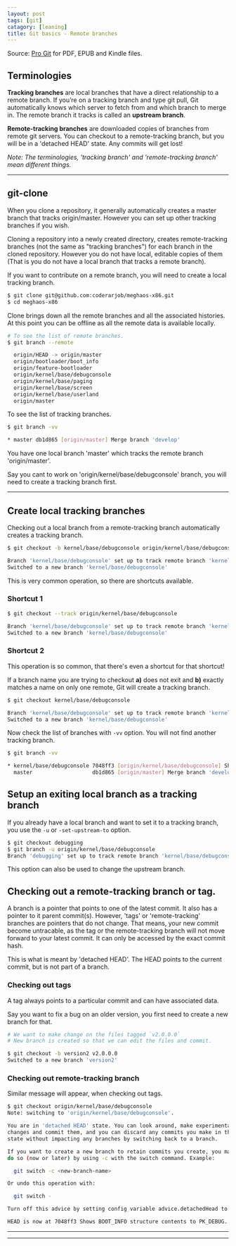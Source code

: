 ```yaml
---
layout: post
tags: [git]
catagory: [leaning]
title: Git basics - Remote branches
---
```


Source: [Pro Git](https://git-scm.com/book/en/v2) for PDF, EPUB and Kindle
files.

## Terminologies

**Tracking branches** are local branches that have a direct relationship to a 
remote branch. If you’re on a tracking branch and type git pull, Git
automatically knows which server to fetch from and which branch to merge in.
The remote branch it tracks is called an **upstream branch**.

**Remote-tracking branches** are downloaded copies of branches from remote git
servers. You can checkout to a remote-tracking branch, but you will be in a
'detached HEAD' state. Any commits will get lost!

_Note: The terminologies, 'tracking branch' and 'remote-tracking branch' mean
different things._

-----

## git-clone

When you clone a repository, it generally automatically creates a master branch
that tracks origin/master. However you can set up other tracking branches if
you wish.

Cloning a repository into a newly created directory, creates remote-tracking 
branches (not the same as "tracking branches") for each branch in the cloned 
repository. However you do not have local, editable copies of them 
(That is you do not have a local branch that tracks a remote branch).

If you want to contribute on a remote branch, you will need to create a local
tracking branch.

```bash
$ git clone git@github.com:coderarjob/meghaos-x86.git
$ cd meghaos-x86
```

Clone brings down all the remote branches and all the associated histories.
At this point you can be offline as all the remote data is available locally.

```bash
# To see the list of remote branches.
$ git branch --remote

  origin/HEAD -> origin/master
  origin/bootloader/boot_info
  origin/feature-bootloader
  origin/kernel/base/debugconsole
  origin/kernel/base/paging
  origin/kernel/base/screen
  origin/kernel/base/userland
  origin/master
```

To see the list of tracking branches.

```bash
$ git branch -vv

* master db1d865 [origin/master] Merge branch 'develop'
```

You have one local branch 'master' which tracks the remote branch 
'origin/master'. 

Say you cant to work on 'origin/kernel/base/debugconsole' branch, you will need to
create a tracking branch first.

-----

## Create local tracking branches

Checking out a local branch from a remote-tracking branch automatically creates
a tracking branch.

```bash
$ git checkout -b kernel/base/debugconsole origin/kernel/base/debugconsole

Branch 'kernel/base/debugconsole' set up to track remote branch 'kernel/base/debugconsole' from 'origin'.
Switched to a new branch 'kernel/base/debugconsole'
```

This is very common operation, so there are shortcuts available.

### Shortcut 1

```bash
$ git checkout --track origin/kernel/base/debugconsole

Branch 'kernel/base/debugconsole' set up to track remote branch 'kernel/base/debugconsole' from 'origin'.
Switched to a new branch 'kernel/base/debugconsole'
```

### Shortcut 2

This operation is so common, that there's even a shortcut for that shortcut!

If a branch name you are trying to checkout **a)** does not exit and 
**b)** exactly matches a name on only one remote, Git will create a tracking branch.

```bash
$ git checkout kernel/base/debugconsole

Branch 'kernel/base/debugconsole' set up to track remote branch 'kernel/base/debugconsole' from 'origin'.
Switched to a new branch 'kernel/base/debugconsole'
```

Now check the list of branches with `-vv` option. You will not find another
tracking branch.

```bash
$ git branch -vv

* kernel/base/debugconsole 7048ff3 [origin/kernel/base/debugconsole] Shows BOOT_INFO structure contents to PK_DEBUG. Some minor changes
  master                   db1d865 [origin/master] Merge branch 'develop'
```

## Setup an exiting local branch as a tracking branch

If you already have a local branch and want to set it to a tracking branch, you
use the `-u` or `-set-upstream-to` option.

```bash
$ git checkout debugging
$ git branch -u origin/kernel/base/debugconsole
Branch 'debugging' set up to track remote branch 'kernel/base/debugconsole' from 'origin'.
```

This option can also be used to change the upstream branch.

## Checking out a remote-tracking branch or tag.

A branch is a pointer that points to one of the latest commit. It also has a
pointer to it parent commit(s). However, 'tags' or 'remote-tracking' branches
are pointers that do not change. That means, your new commit become untracable,
as the tag or the remote-tracking branch will not move forward to your latest
commit. It can only be accessed by the exact commit hash.

This is what is meant by 'detached HEAD'. The HEAD points to the current
commit, but is not part of a branch.

### Checking out tags

A tag always points to a particular commit and can have associated data.

Say you want to fix a bug on an older version, you first need to create a new
branch for that. 

```bash
# We want to make change on the files tagged `v2.0.0.0`
# New branch is created so that we can edit the files and commit.

$ git checkout -b version2 v2.0.0.0
Switched to a new branch 'version2'
```

### Checking out remote-tracking branch

Similar message will appear, when checking out tags.

```bash
$ git checkout origin/kernel/base/debugconsole
Note: switching to 'origin/kernel/base/debugconsole'.

You are in 'detached HEAD' state. You can look around, make experimental
changes and commit them, and you can discard any commits you make in this
state without impacting any branches by switching back to a branch.

If you want to create a new branch to retain commits you create, you may
do so (now or later) by using -c with the switch command. Example:

  git switch -c <new-branch-name>

Or undo this operation with:

  git switch -

Turn off this advice by setting config variable advice.detachedHead to false

HEAD is now at 7048ff3 Shows BOOT_INFO structure contents to PK_DEBUG. Some minor changes
```

----
----

